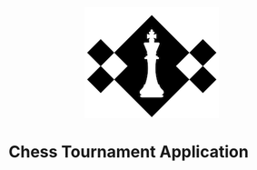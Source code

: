 <div align="center">
  <img src="src/images/chess.png" alt="Chess Image">
</div>

# Chess Tournament Application
